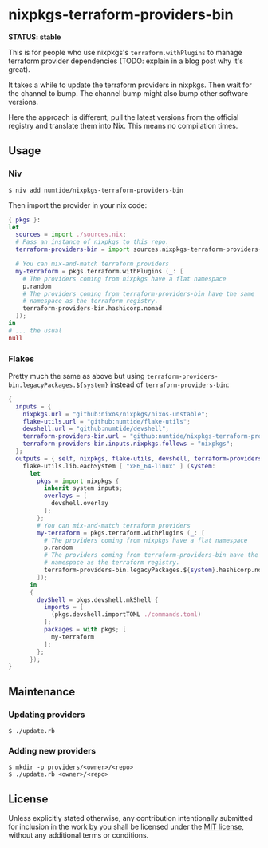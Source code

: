 # nixpkgs-terraform-providers-bin

**STATUS: stable**

This is for people who use nixpkgs's `terraform.withPlugins` to manage
terraform provider dependencies (TODO: explain in a blog post why it's great).

It takes a while to update the terraform providers in nixpkgs. Then wait for
the channel to bump. The channel bump might also bump other software versions.

Here the approach is different; pull the latest versions from the official
registry and translate them into Nix. This means no compilation times.

## Usage

### Niv

```console
$ niv add numtide/nixpkgs-terraform-providers-bin
```

Then import the provider in your nix code:
```nix
{ pkgs }:
let
  sources = import ./sources.nix;
  # Pass an instance of nixpkgs to this repo.
  terraform-providers-bin = import sources.nixpkgs-terraform-providers-bin { nixpkgs = pkgs; };

  # You can mix-and-match terraform providers
  my-terraform = pkgs.terraform.withPlugins (_: [
    # The providers coming from nixpkgs have a flat namespace
    p.random
    # The providers coming from terraform-providers-bin have the same
    # namespace as the terraform registry.
    terraform-providers-bin.hashicorp.nomad
  ]);
in
# ... the usual
null
```

### Flakes

Pretty much the same as above but using
`terraform-providers-bin.legacyPackages.${system}` instead of
`terraform-providers-bin`:

```nix
{
  inputs = {
    nixpkgs.url = "github:nixos/nixpkgs/nixos-unstable";
    flake-utils.url = "github:numtide/flake-utils";
    devshell.url = "github:numtide/devshell";
    terraform-providers-bin.url = "github:numtide/nixpkgs-terraform-providers-bin";
    terraform-providers-bin.inputs.nixpkgs.follows = "nixpkgs";
  };
  outputs = { self, nixpkgs, flake-utils, devshell, terraform-providers-bin }@inputs:
    flake-utils.lib.eachSystem [ "x86_64-linux" ] (system:
      let
        pkgs = import nixpkgs {
          inherit system inputs;
          overlays = [
            devshell.overlay
          ];
        };
        # You can mix-and-match terraform providers
        my-terraform = pkgs.terraform.withPlugins (_: [
          # The providers coming from nixpkgs have a flat namespace
          p.random
          # The providers coming from terraform-providers-bin have the same
          # namespace as the terraform registry.
          terraform-providers-bin.legacyPackages.${system}.hashicorp.nomad
        ]);
      in
      {
        devShell = pkgs.devshell.mkShell {
          imports = [
            (pkgs.devshell.importTOML ./commands.toml)
          ];
          packages = with pkgs; [
            my-terraform
          ];
        };
      });
}
```


## Maintenance

### Updating providers

```console
$ ./update.rb
```

### Adding new providers

```console
$ mkdir -p providers/<owner>/<repo>
$ ./update.rb <owner>/<repo>
```

## License                                                                    
                                                                              
Unless explicitly stated otherwise, any contribution intentionally submitted
for inclusion in the work by you shall be licensed under the [MIT
license](LICENSE), without any additional terms or conditions.

